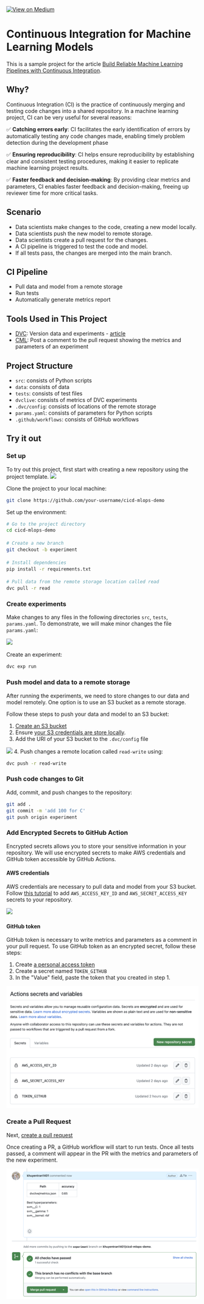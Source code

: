 [![View on Medium](https://img.shields.io/badge/Medium-View%20on%20Medium-red?logo=medium)](https://towardsdatascience.com/build-reliable-machine-learning-pipelines-with-continuous-integration-ea822eb09bf6?sk=ae3326395e0c5bb219523a1c2014b1be)

# Continuous Integration for Machine Learning Models

This is a sample project for the article [Build Reliable Machine Learning Pipelines with Continuous Integration](https://towardsdatascience.com/build-reliable-machine-learning-pipelines-with-continuous-integration-ea822eb09bf6?sk=ae3326395e0c5bb219523a1c2014b1be).

## Why?
Continuous Integration (CI) is the practice of continuously merging and testing code changes into a shared repository. In a machine learning project, CI can be very useful for several reasons:

:white_check_mark: **Catching errors early**: CI facilitates the early identification of errors by automatically testing any code changes made, enabling timely problem detection during the development phase

:white_check_mark: **Ensuring reproducibility**: CI helps ensure reproducibility by establishing clear and consistent testing procedures, making it easier to replicate machine learning project results.

:white_check_mark: **Faster feedback and decision-making**: By providing clear metrics and parameters, CI enables faster feedback and decision-making, freeing up reviewer time for more critical tasks.

## Scenario
- Data scientists make changes to the code, creating a new model locally.
- Data scientists push the new model to remote storage.
- Data scientists create a pull request for the changes.
- A CI pipeline is triggered to test the code and model.
- If all tests pass, the changes are merged into the main branch.

## CI Pipeline
- Pull data and model from a remote storage
- Run tests
- Automatically generate metrics report

## Tools Used in This Project
* [DVC](https://dvc.org/): Version data and experiments - [article](https://towardsdatascience.com/introduction-to-dvc-data-version-control-tool-for-machine-learning-projects-7cb49c229fe0)
* [CML](https://cml.dev/doc): Post a comment to the pull request showing the metrics and parameters of an experiment

## Project Structure
* `src`: consists of Python scripts
* `data`: consists of data
* `tests`: consists of test files
* `dvclive`: consists of metrics of DVC experiments
* `.dvc/config`: consists of locations of the remote storage
* `params.yaml`: consists of parameters for Python scripts
* `.github/workflows`: consists of GitHub workflows

## Try it out
### Set up
To try out this project, first start with creating a new repository using the project template.
![](demo_images/template.png)

Clone the project to your local machine:
```bash
git clone https://github.com/your-username/cicd-mlops-demo
```

Set up the environment:
```bash
# Go to the project directory
cd cicd-mlops-demo

# Create a new branch
git checkout -b experiment

# Install dependencies
pip install -r requirements.txt

# Pull data from the remote storage location called read 
dvc pull -r read
```

### Create experiments
Make changes to any files in the following directories `src`, `tests`, `params.yaml`. To demonstrate, we will make minor changes the file `params.yaml`:

![](demo_images/code_change.png)

Create an experiment:
```bash
dvc exp run
```

### Push model and data to a remote storage
After running the experiments, we need to store changes to our data and model remotely. One option is to use an S3 bucket as a remote storage.

Follow these steps to push your data and model to an S3 bucket:

1. [Create an S3 bucket](https://docs.aws.amazon.com/AmazonS3/latest/userguide/creating-bucket.html)
2. Ensure [your S3 credentials are store locally](https://docs.aws.amazon.com/cli/latest/userguide/cli-configure-files.html#cli-configure-files-methods).
3. Add the URI of your S3 bucket to the `.dvc/config` file

![](demo_images/add_bucket.png)
4. Push changes a remote location called `read-write` using:
```bash
dvc push -r read-write
```

### Push code changes to Git

Add, commit, and push changes to the repository:

```bash
git add .
git commit -m 'add 100 for C'
git push origin experiment
```

### Add Encrypted Secrets to GitHub Action
Encrypted secrets allows you to store your sensitive information in your repository. We will use encrypted secrets to make AWS credentials and GitHub token accessible by GitHub Actions.
#### AWS credentials
AWS credentials are necessary to pull data and model from your S3 bucket. Follow [this tutorial](https://docs.github.com/en/actions/security-guides/encrypted-secrets) to add `AWS_ACCESS_KEY_ID` and `AWS_SECRET_ACCESS_KEY` secrets to your repository.

![](demo_images/aws_credentials.png)

#### GitHub token
GitHub token is necessary to write metrics and parameters as a comment in your pull request. To use GitHub token as an encrypted secret, follow these steps:
1. Create [a personal access token](https://docs.github.com/en/authentication/keeping-your-account-and-data-secure/creating-a-personal-access-token) 
2. Create a secret named `TOKEN_GITHUB` 
3. In the "Value" field, paste the token that you created in step 1.

![](demo_images/github_token.png)
### Create a Pull Request
Next, [create a pull request](https://docs.github.com/en/pull-requests/collaborating-with-pull-requests/proposing-changes-to-your-work-with-pull-requests/creating-a-pull-request)

Once creating a PR, a GitHub workflow will start to run tests. Once all tests passed, a comment will appear in the PR with the metrics and parameters of the new experiment. 

![](demo_images/pr.png)
